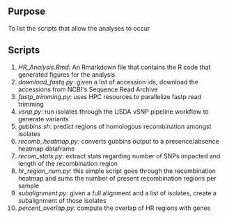 ## Purpose 
To list the scripts that allow the analyses to occur

## Scripts 
1. *HR_Analysis.Rmd*: An Rmarkdown file that contains the R code that generated figures for the analysis
2. *download_fastq.py*: given a list of accession ids, download the accessions from NCBI's Sequence Read Archive
3. *fastp_trimming.py*: uses HPC resources to parallelize fastp read trimming 
4. *vsnp.py*: run isolates through the USDA vSNP pipeline workflow to generate variants
5. *gubbins.sh*: predict regions of homologous recombination amongst isolates 
6. *recomb_heatmap.py*: converts gubbins output to a presence/absence heatmap dataframe 
7. *recom_stats.py*: extract stats regarding number of SNPs impacted and length of the recombination region
8. *hr_region_num.py*: this simple script goes through the recombination heatmap and sums the number of present recombination regions per sample
9. *subalignment.py*: given a full alignment and a list of isolates, create a subalignment of those isolates
10. *percent_overlap.py*: compute the overlap of HR regions with genes
